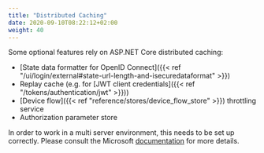 ```yaml
---
title: "Distributed Caching"
date: 2020-09-10T08:22:12+02:00
weight: 40
---
```


Some optional features rely on ASP.NET Core distributed caching:

* [State data formatter for OpenID Connect]({{< ref "/ui/login/external#state-url-length-and-isecuredataformat" >}})
* Replay cache (e.g. for [JWT client credentials]({{< ref "/tokens/authentication/jwt" >}}))
* [Device flow]({{< ref "reference/stores/device_flow_store" >}}) throttling service
* Authorization parameter store 

In order to work in a multi server environment, this needs to be set up correctly. Please consult the Microsoft [documentation](https://docs.microsoft.com/en-us/aspnet/core/performance/caching/distributed) for more details.